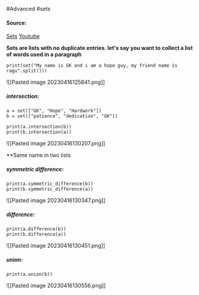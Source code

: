 #Advanced #sets

#### Source:
[Sets](https://www.learnpython.org/en/Sets)
[Youtube]()

**Sets are lists with no duplicate entries. let's say you want to collect a list of words used in a paragraph**

```
print(set("My name is GK and i am a hope guy, my friend name is ragu".split()))
```

![[Pasted image 20230416125841.png]]

##### intersection:

```
a = set(["GK", "Hope", "Hardwork"])
b = set(["patience", "dedication", "GK"])

print(a.intersection(b))
print(b.intersection(a))
```
![[Pasted image 20230416130207.png]]

**Same name in two lists

##### symmetric difference:
```
print(a.symmetric_difference(b))
print(b.symmetric_difference(a))
```

![[Pasted image 20230416130347.png]]


##### difference:

```
print(a.difference(b))
print(b.difference(a))
```

![[Pasted image 20230416130451.png]]


##### union:
```
print(a.union(b))
```
![[Pasted image 20230416130556.png]]

